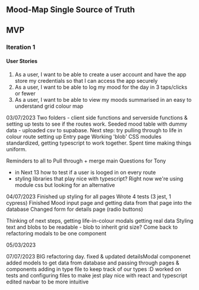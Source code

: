 ## Mood-Map Single Source of Truth

## MVP

### Iteration 1

#### User Stories

1. As a user, I want to be able to create a user account and have the app store my credentials so that I can access the app securely
2. As a user, I want to be able to log my mood for the day in 3 taps/clicks or fewer
3. As a user, I want to be able to view my moods summarised in an easy to understand grid colour map

03/07/2023
Two folders - client side functions and serverside functions & setting up tests to see if the routes work.
Seeded mood table with dummy data - uploaded csv to supabase. Next step: try pulling through to life in colour route
setting up Entry page
Working 'blob' CSS modules standardized, getting typescript to work together. Spent time making things uniform.

Reminders to all to Pull through + merge main
Questions for Tony

- in Next 13 how to test if a user is looged in on every route
- styling libraries that play nice with typescript? Right now we're using module css but looking for an alternative

04/07/2023
Finished up styling for all pages
Wrote 4 tests (3 jest, 1 cypress)
Finished Mood input page and getting data from that page into the database
Changed form for details page (radio buttons)

Thinking of next steps, getting life-in-colour modals getting real data
Styling text and blobs to be readable - blob to inherit grid size?
Come back to refactoring modals to be one component

05/03/2023

07/07/2023
BIG refactoring day.
fixed & updated detailsModal componenet
added models to get data from database and passing through pages & components
adding in type file to keep track of our types :D
worked on tests and configuring files to make jest play nice with react and typescript
edited navbar to be more intuitive
